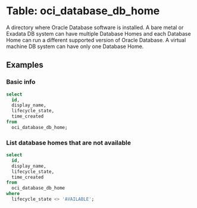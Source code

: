# Table: oci_database_db_home

A directory where Oracle Database software is installed. A bare metal or Exadata DB system can have multiple Database Homes and each Database Home can run a different supported version of Oracle Database. A virtual machine DB system can have only one Database Home.

## Examples

### Basic info

```sql
select
  id,
  display_name,
  lifecycle_state,
  time_created
from
  oci_database_db_home;
```

### List database homes that are not available

```sql
select
  id,
  display_name,
  lifecycle_state,
  time_created
from
  oci_database_db_home
where
  lifecycle_state <> 'AVAILABLE';
```
